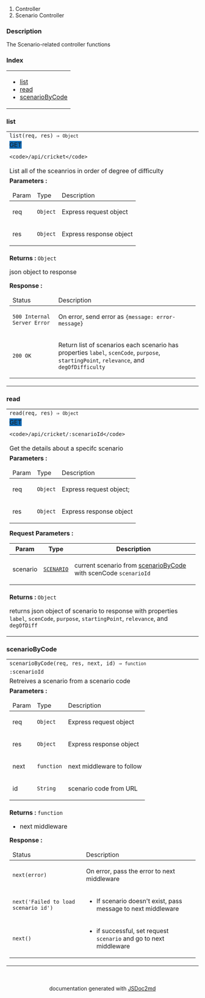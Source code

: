   <ol class="breadcrumb">
    <li>Controller</li>
  <li>Scenario Controller</li>
</ol>
  <p class="comment">
    <h3>Description</h3>
  </p>
  <p class="comment">
    The Scenario-related controller functions
  </p>
<section>
  <h3 id="index">Index</h3>
  <table class="table table-sm table-bordered index-table">
    <tbody>
      <tr>
        <td class="col-md-4">
          <ul class="index-list">
<li>
                <a href="#module_Scenario Controller.list">list</a>
              </li>
<li>
                <a href="#module_Scenario Controller.read">read</a>
              </li>
<li>
                <a href="#module_Scenario Controller.scenarioByCode">scenarioByCode</a>
              </li>
          </ul>
        </td>
      </tr>
    </tbody>
  </table>
</section>
  <section>
  <a name="module_Scenario Controller.list"></a>
    <h3 id=list>list</h3>
  <table class="table table-sm table-bordered">
    <tbody>
      <tr>
        <td class="col-md-4"><code>list(req, res) ⇒ <code>Object</code></code></td>
      </tr>
        <tr>
          <td class="col-md-4">    <span class="modifier" style="background:#0F6AB4;margin-right:10px;">GET</span>

    <code>/api/cricket</code>
</td>
        </tr>
        <tr>
          <td class="col-md-4">
            <div class="io-description">List all of the sceanrios in order of degree of difficulty</div>
          </td>
        </tr>
        <tr>
          <td class="col-md-4">
              <div class="io-description">
                <b>Parameters :</b> <table class="params">
  <thead>
    <tr>
        <td>Param</td>
        <td>Type</td>
        <td>Description</td>
    </tr>
  </thead>
  <tbody>
<tr>
        <td>req</td><td><code>Object</code></td><td><p>Express request object</p>
</td>
      </tr><tr>
        <td>res</td><td><code>Object</code></td><td><p>Express response object</p>
</td>
      </tr>  </tbody>
</table>

</div>
          </td>
        </tr>
        <tr>
          <td class="col-md-4">
              <div class="io-description"><b>Returns : </b> <code>Object</code>    <div class="io-description">
    <p>json object to response</p>
</div>
</div>
              <div class="io-description"><b>Response :</b><table class="params">
  <thead>
    <tr>
      <td>Status</td><td>Description</td>
    </tr>
  </thead>
  <tbody>
<tr>
    <td><code>500 Internal Server Error</code></td><td><p>On error, send error as <code>{message: error-message}</code></p>
</td>
    </tr><tr>
    <td><code>200 OK</code></td><td><p>Return list of scenarios
each scenario has properties <code>label</code>, <code>scenCode</code>, <code>purpose</code>, <code>startingPoint</code>, <code>relevance</code>, and <code>degOfDifficulty</code></p>
</td>
    </tr>  </tbody>
</table>

</div>
          </td>
        </tr>
    </tbody>
  </table>
</section>
  <section>
  <a name="module_Scenario Controller.read"></a>
    <h3 id=read>read</h3>
  <table class="table table-sm table-bordered">
    <tbody>
      <tr>
        <td class="col-md-4"><code>read(req, res) ⇒ <code>Object</code></code></td>
      </tr>
        <tr>
          <td class="col-md-4">    <span class="modifier" style="background:#0F6AB4;margin-right:10px;">GET</span>

    <code>/api/cricket/:scenarioId</code>
</td>
        </tr>
        <tr>
          <td class="col-md-4">
            <div class="io-description">Get the details about a specifc scenario</div>
          </td>
        </tr>
        <tr>
          <td class="col-md-4">
              <div class="io-description">
                <b>Parameters :</b> <table class="params">
  <thead>
    <tr>
        <td>Param</td>
        <td>Type</td>
        <td>Description</td>
    </tr>
  </thead>
  <tbody>
<tr>
        <td>req</td><td><code>Object</code></td><td><p>Express request object;</p>
</td>
      </tr><tr>
        <td>res</td><td><code>Object</code></td><td><p>Express response object</p>
</td>
      </tr>  </tbody>
</table>

</div>
              <div class="io-description">
                <b>Request Parameters :</b> <table class="table table-condensed">
  <thead>
    <tr>
        <th>Param</th>
        <th>Type</th>
        <th>Description</th>
    </tr>
  </thead>
  <tbody>
<tr>
      <td>scenario</td><td><code><a href="../models/scenario-model.html">SCENARIO</a></code></td><td><p>current scenario from <a href="@link scenario-controller.html#scenarioByCode">scenarioByCode</a> with scenCode <code>scenarioId</code></p>
</td>
      </tr>  </tbody>
</table>

</div>
          </td>
        </tr>
        <tr>
          <td class="col-md-4">
              <div class="io-description"><b>Returns : </b> <code>Object</code>    <div class="io-description">
    <p>returns json object of scenario to response with properties <code>label</code>, <code>scenCode</code>, <code>purpose</code>, <code>startingPoint</code>, <code>relevance</code>, and <code>degOfDiff</code></p>
</div>
</div>
          </td>
        </tr>
    </tbody>
  </table>
</section>
  <section>
  <a name="module_Scenario Controller.scenarioByCode"></a>
    <h3 class="text-info" id=scenarioByCode>scenarioByCode</h3>
  <table class="table table-sm table-bordered">
    <tbody>
      <tr>
        <td class="col-md-4"><code>scenarioByCode(req, res, next, id) ⇒ <code>function</code></code></td>
      </tr>
        <tr>
          <td class="col-md-4">
    <code>:scenarioId</code>
</td>
        </tr>
        <tr>
          <td class="col-md-4">
            <div class="io-description">Retreives a scenario from a scenario code</div>
          </td>
        </tr>
        <tr>
          <td class="col-md-4">
              <div class="io-description">
                <b>Parameters :</b> <table class="params">
  <thead>
    <tr>
        <td>Param</td>
        <td>Type</td>
        <td>Description</td>
    </tr>
  </thead>
  <tbody>
<tr>
        <td>req</td><td><code>Object</code></td><td><p>Express request object</p>
</td>
      </tr><tr>
        <td>res</td><td><code>Object</code></td><td><p>Express response object</p>
</td>
      </tr><tr>
        <td>next</td><td><code>function</code></td><td><p>next middleware to follow</p>
</td>
      </tr><tr>
        <td>id</td><td><code>String</code></td><td><p>scenario code from URL</p>
</td>
      </tr>  </tbody>
</table>

</div>
          </td>
        </tr>
        <tr>
          <td class="col-md-4">
              <div class="io-description"><b>Returns : </b> <code>function</code>    <div class="io-description">
    <ul>
<li>next middleware</li>
</ul>
</div>
</div>
              <div class="io-description"><b>Response :</b><table class="params">
  <thead>
    <tr>
      <td>Status</td><td>Description</td>
    </tr>
  </thead>
  <tbody>
<tr>
    <td><code>next(error)</code></td><td><p>On error, pass the error to next middleware</p>
</td>
    </tr><tr>
    <td><code>next(&#x27;Failed to load scenario id&#x27;)</code></td><td><ul>
<li>If scenario doesn&#39;t exist, pass message to next middleware</li>
</ul>
</td>
    </tr><tr>
    <td><code>next()</code></td><td><ul>
<li>if successful, set request <code>scenario</code> and go to next middleware</li>
</ul>
</td>
    </tr>  </tbody>
</table>

</div>
          </td>
        </tr>
    </tbody>
  </table>
</section>
<section style="margin-top:50px;text-align:center;">
documentation generated with <a href="https://github.com/jsdoc2md/jsdoc-to-markdown/">JSDoc2md</a>
</section>